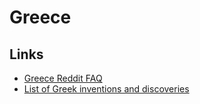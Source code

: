 # Greece

## Links

- [Greece Reddit FAQ](https://www.reddit.com/r/greece/wiki/faq)
- [List of Greek inventions and discoveries](https://en.wikipedia.org/wiki/List_of_Greek_inventions_and_discoveries)
